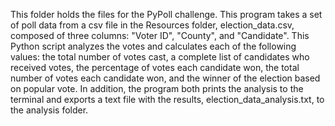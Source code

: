 This folder holds the files for the PyPoll challenge.  This program takes a set of poll data from a csv file 
in the Resources folder, election_data.csv, composed of three columns: "Voter ID", "County", and "Candidate".
This Python script analyzes the votes and calculates each of the following values: the total number of votes 
cast, a complete list of candidates who received votes, the percentage of votes each candidate won, the total 
number of votes each candidate won, and the winner of the election based on popular vote.  In addition, the 
program both prints the analysis to the terminal and exports a text file with the results, 
election_data_analysis.txt, to the analysis folder.
